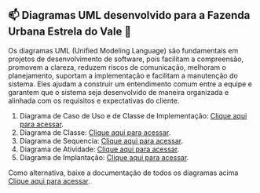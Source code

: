 ## 📫 Diagramas UML desenvolvido para a Fazenda Urbana Estrela do Vale :frog:

Os diagramas UML (Unified Modeling Language) são fundamentais em projetos de desenvolvimento de software, pois facilitam a compreensão, promovem a clareza, reduzem riscos de comunicação, melhoram o planejamento, suportam a implementação e facilitam a manutenção do sistema. Eles ajudam a construir um entendimento comum entre a equipe e garantem que o sistema seja desenvolvido de maneira organizada e alinhada com os requisitos e expectativas do cliente.

1. Diagrama de Caso de Uso e de Classe de Implementação: [Clique aqui para acessar](https://github.com/nathaliajacque/ADS_PIM_QuartoSemestre/tree/EstrelaDoVale/Fazenda%20Urbana%20-%20ECCO/Diagrama%20de%20Caso%20de%20Uso).
2. Diagrama de Classe: [Clique aqui para acessar](https://github.com/nathaliajacque/ADS_PIM_QuartoSemestre/tree/EstrelaDoVale/Fazenda%20Urbana%20-%20ECCO/Diagrama%20de%20Classe).
3. Diagrama de Sequencia: [Clique aqui para acessar](https://github.com/nathaliajacque/ADS_PIM_QuartoSemestre/tree/EstrelaDoVale/Fazenda%20Urbana%20-%20ECCO/Diagrama%20de%20Sequ%C3%AAncia).
4. Diagrama de Atividade: [Clique aqui para acessar](https://github.com/nathaliajacque/ADS_PIM_QuartoSemestre/tree/EstrelaDoVale/Fazenda%20Urbana%20-%20ECCO/Diagrama%20de%20Atividade%20-%20Collection).
5. Diagrama de Implantação: [Clique aqui para acessar](https://github.com/nathaliajacque/ADS_PIM_QuartoSemestre/tree/EstrelaDoVale/Fazenda%20Urbana%20-%20ECCO/Diagrama%20de%20Implanta%C3%A7%C3%A3o).

Como alternativa, baixe a documentação de todos os diagramas acima [Clique aqui para acessar](https://github.com/nathaliajacque/ADS_PIM_QuartoSemestre/blob/EstrelaDoVale/Fazenda%20Urbana%20-%20ECCO/Fazenda%20Urbana%20-%20ECCO.asta).



